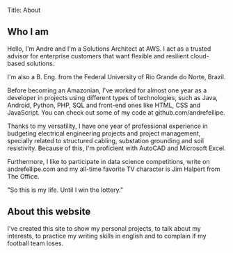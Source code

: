Title: About

## Who I am

Hello, I'm Andre and I'm a Solutions Architect at AWS. I act as a trusted advisor for enterprise customers that want flexible and resilient cloud-based solutions.

I'm also a B. Eng. from the Federal University of Rio Grande do Norte, Brazil.

Before becoming an Amazonian, I've worked for almost one year as a developer in projects using different types of technologies, such as Java, Android, Python, PHP, SQL and front-end ones like HTML, CSS and JavaScript. You can check out some of my code at github.com/andrefellipe.

Thanks to my versatility, I have one year of professional experience in budgeting electrical engineering projects and project management, specially related to structured cabling, substation grounding and soil resistivity. Because of this, I'm proficient with AutoCAD and Microsoft Excel.

Furthermore, I like to participate in data science competitions, write on andrefellipe.com and my all-time favorite TV character is Jim Halpert from The Office.

"So this is my life. Until I win the lottery."

## About this website

I've created this site to show my personal projects, to talk about my interests, to practice my writing skills in english and to complain if my football team loses.
